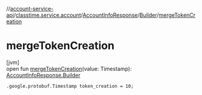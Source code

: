 //[account-service-api](../../../../index.md)/[classtime.service.account](../../index.md)/[AccountInfoResponse](../index.md)/[Builder](index.md)/[mergeTokenCreation](merge-token-creation.md)

# mergeTokenCreation

[jvm]\
open fun [mergeTokenCreation](merge-token-creation.md)(value: Timestamp): [AccountInfoResponse.Builder](index.md)

`.google.protobuf.Timestamp token_creation = 10;`
